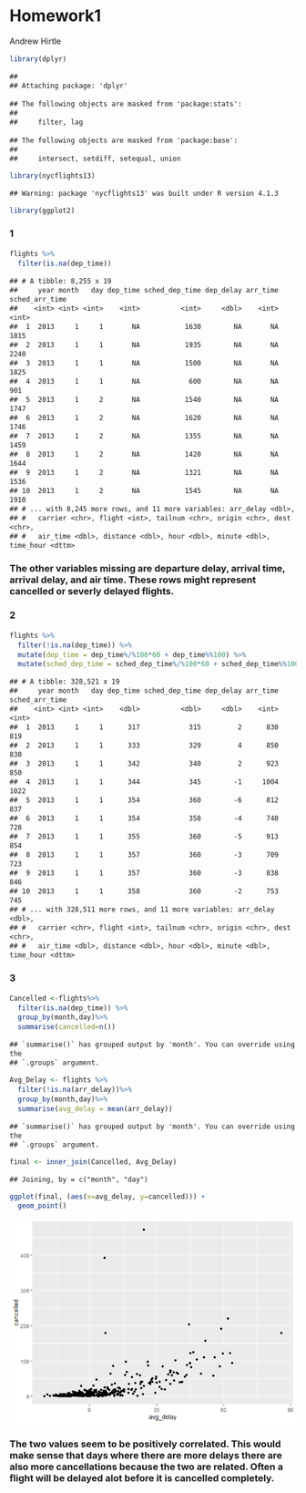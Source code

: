 Homework1
================
Andrew Hirtle

``` r
library(dplyr)
```

    ## 
    ## Attaching package: 'dplyr'

    ## The following objects are masked from 'package:stats':
    ## 
    ##     filter, lag

    ## The following objects are masked from 'package:base':
    ## 
    ##     intersect, setdiff, setequal, union

``` r
library(nycflights13)
```

    ## Warning: package 'nycflights13' was built under R version 4.1.3

``` r
library(ggplot2)
```

### 1

``` r
flights %>%
  filter(is.na(dep_time))
```

    ## # A tibble: 8,255 x 19
    ##     year month   day dep_time sched_dep_time dep_delay arr_time sched_arr_time
    ##    <int> <int> <int>    <int>          <int>     <dbl>    <int>          <int>
    ##  1  2013     1     1       NA           1630        NA       NA           1815
    ##  2  2013     1     1       NA           1935        NA       NA           2240
    ##  3  2013     1     1       NA           1500        NA       NA           1825
    ##  4  2013     1     1       NA            600        NA       NA            901
    ##  5  2013     1     2       NA           1540        NA       NA           1747
    ##  6  2013     1     2       NA           1620        NA       NA           1746
    ##  7  2013     1     2       NA           1355        NA       NA           1459
    ##  8  2013     1     2       NA           1420        NA       NA           1644
    ##  9  2013     1     2       NA           1321        NA       NA           1536
    ## 10  2013     1     2       NA           1545        NA       NA           1910
    ## # ... with 8,245 more rows, and 11 more variables: arr_delay <dbl>,
    ## #   carrier <chr>, flight <int>, tailnum <chr>, origin <chr>, dest <chr>,
    ## #   air_time <dbl>, distance <dbl>, hour <dbl>, minute <dbl>, time_hour <dttm>

### The other variables missing are departure delay, arrival time, arrival delay, and air time. These rows might represent cancelled or severly delayed flights.

### 2

``` r
flights %>%
  filter(!is.na(dep_time)) %>%
  mutate(dep_time = dep_time%/%100*60 + dep_time%%100) %>%
  mutate(sched_dep_time = sched_dep_time%/%100*60 + sched_dep_time%%100)
```

    ## # A tibble: 328,521 x 19
    ##     year month   day dep_time sched_dep_time dep_delay arr_time sched_arr_time
    ##    <int> <int> <int>    <dbl>          <dbl>     <dbl>    <int>          <int>
    ##  1  2013     1     1      317            315         2      830            819
    ##  2  2013     1     1      333            329         4      850            830
    ##  3  2013     1     1      342            340         2      923            850
    ##  4  2013     1     1      344            345        -1     1004           1022
    ##  5  2013     1     1      354            360        -6      812            837
    ##  6  2013     1     1      354            358        -4      740            728
    ##  7  2013     1     1      355            360        -5      913            854
    ##  8  2013     1     1      357            360        -3      709            723
    ##  9  2013     1     1      357            360        -3      838            846
    ## 10  2013     1     1      358            360        -2      753            745
    ## # ... with 328,511 more rows, and 11 more variables: arr_delay <dbl>,
    ## #   carrier <chr>, flight <int>, tailnum <chr>, origin <chr>, dest <chr>,
    ## #   air_time <dbl>, distance <dbl>, hour <dbl>, minute <dbl>, time_hour <dttm>

### 3

``` r
Cancelled <-flights%>%
  filter(is.na(dep_time)) %>%
  group_by(month,day)%>%
  summarise(cancelled=n()) 
```

    ## `summarise()` has grouped output by 'month'. You can override using the
    ## `.groups` argument.

``` r
Avg_Delay <- flights %>%
  filter(!is.na(arr_delay))%>%
  group_by(month,day)%>%
  summarise(avg_delay = mean(arr_delay)) 
```

    ## `summarise()` has grouped output by 'month'. You can override using the
    ## `.groups` argument.

``` r
final <- inner_join(Cancelled, Avg_Delay)
```

    ## Joining, by = c("month", "day")

``` r
ggplot(final, (aes(x=avg_delay, y=cancelled))) +
  geom_point()
```

![](README_files/figure-gfm/unnamed-chunk-4-1.png)<!-- -->

### The two values seem to be positively correlated. This would make sense that days where there are more delays there are also more cancellations because the two are related. Often a flight will be delayed alot before it is cancelled completely.
